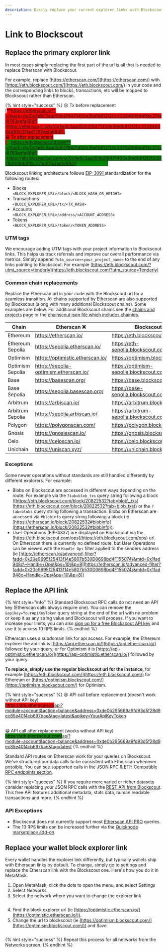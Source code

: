 ```yaml
---
description: Easily replace your current explorer links with Blockscout explorer links
---
```


# Link to Blockscout

## Replace the primary explorer link

In most cases simply replacing the first part of the url is all that is needed to replace Etherscan with Blockscout.

For example, replace [https://etherscan.com/](https://etherscan.com/) with [https://eth.blockscout.com/](https://eth.blockscout.com/) in your code and the corresponding links to blocks, transactions, etc will be mapped to Blockscout rather than Etherscan.

{% hint style="success" %}
😢 Tx before replacement\
[<mark style="background-color:red;">**https://etherscan.io**</mark>/tx/0x3e8c3aad50b2f8471400e3fe6b812f20c332846064dff8c25fadf783eefa68df](https://etherscan.io/tx/0x3e8c3aad50b2f8471400e3fe6b812f20c332846064dff8c25fadf783eefa68df)\
\
😁 Tx after replacement\
[<mark style="color:green;background-color:green;">**https://eth.blockscout.com**</mark>/tx/0x3e8c3aad50b2f8471400e3fe6b812f20c332846064dff8c25fadf783eefa68df](https://eth.blockscout.com/tx/0x3e8c3aad50b2f8471400e3fe6b812f20c332846064dff8c25fadf783eefa68df)
{% endhint %}

Blockscout linking architecture follows [EIP-3091 ](https://eips.ethereum.org/EIPS/eip-3091)standardization for the following routes:

* Blocks\
  `<BLOCK_EXPLORER_URL>/block/<BLOCK_HASH_OR_HEIGHT>`
* Transactions\
  `<BLOCK_EXPLORER_URL>/tx/<TX_HASH>`
* Accounts\
  `<BLOCK_EXPLORER_URL>/address/<ACCOUNT_ADDRESS>`
* Tokens\
  `<BLOCK_EXPLORER_URL>/token/<TOKEN_ADDRESS>`

### UTM tags&#x20;

We encourage adding UTM tags with your project information to Blockscout links. This helps us track referrals and improve our overall performance via metrics. Simply append `?utm_source=<your_project_name>` to the end of any links pointing to Blockscout. For example  [https://eth.blockscout.com/?utm\_source=tenderly](https://eth.blockscout.com/?utm_source=Tenderly)

### Common chain replacements

Replace the Etherscan url in your code with the Blockscout url for a seamless transition. All chains supported by Etherscan are also supported by Blockscout (along with many additional Blockscout chains). Some examples are below. For additional Blockscout chains see the [chains and projects](https://www.blockscout.com/chains-and-projects) page or the [chainscout json file which includes chainids](https://github.com/blockscout/chainscout/blob/main/data/chains.json).

<table><thead><tr><th width="126">Chain</th><th>Etherscan ❌</th><th>Blockscout ✅</th></tr></thead><tbody><tr><td>Ethereum</td><td><a href="https://etherscan.io/">https://etherscan.io/</a></td><td><a href="https://eth.blockscout.com/">https://eth.blockscout.com/</a></td></tr><tr><td>Ethereum Sepolia</td><td><a href="https://sepolia.etherscan.io/">https://sepolia.etherscan.io/</a></td><td><a href="https://eth-sepolia.blockscout.com/">https://eth-sepolia.blockscout.com/</a></td></tr><tr><td>Optimism</td><td><a href="https://optimistic.etherscan.io/">https://optimistic.etherscan.io/</a></td><td><a href="https://optimism.blockscout.com/">https://optimism.blockscout.com/</a></td></tr><tr><td>Optimism Sepolia</td><td><a href="https://sepolia-optimism.etherscan.io/">https://sepolia-optimism.etherscan.io/</a></td><td><a href="https://optimism-sepolia.blockscout.com/">https://optimism-sepolia.blockscout.com/</a></td></tr><tr><td>Base</td><td><a href="https://basescan.org/">https://basescan.org/</a></td><td><a href="https://base.blockscout.com/">https://base.blockscout.com/</a></td></tr><tr><td>Base Sepolia</td><td><a href="https://sepolia.basescan.org/">https://sepolia.basescan.org/</a></td><td><a href="https://base-sepolia.blockscout.com/">https://base-sepolia.blockscout.com/</a></td></tr><tr><td>Arbitrum</td><td><a href="https://arbiscan.io/">https://arbiscan.io/</a></td><td><a href="https://arbitrum.blockscout.com/">https://arbitrum.blockscout.com/</a></td></tr><tr><td>Arbitrum Sepolia</td><td><a href="https://sepolia.arbiscan.io/">https://sepolia.arbiscan.io/</a></td><td><a href="https://arbitrum-sepolia.blockscout.com/">https://arbitrum-sepolia.blockscout.com/</a></td></tr><tr><td>Polygon</td><td><a href="https://polygonscan.com/">https://polygonscan.com/</a></td><td><a href="https://polygon.blockscout.com/">https://polygon.blockscout.com/</a></td></tr><tr><td>Gnosis</td><td><a href="https://gnosisscan.io/">https://gnosisscan.io/</a></td><td><a href="https://gnosis.blockscout.com/">https://gnosis.blockscout.com/</a></td></tr><tr><td>Celo</td><td><a href="https://celoscan.io/">https://celoscan.io/</a></td><td><a href="https://celo.blockscout.com/">https://celo.blockscout.com/</a></td></tr><tr><td>Unichain</td><td><a href="https://uniscan.xyz/">https://uniscan.xyz/</a></td><td><a href="https://unichain.blockscout.com/">https://unichain.blockscout.com/</a></td></tr></tbody></table>

### Exceptions

Some newer operations without standards are still handled differently by different explorers. For example:

* Blobs on Blockscout are accessed in different ways depending on the route. For example via the `?tab=blob_txs` query string following a block ([https://eth.blockscout.com/block/20822532?tab=blob\_txs](https://eth.blockscout.com/block/20822532?tab=blob_txs)) or the `?tab=blobs` query string following a transaction. Blobs on Etherscan are accessed via `#blobinfo` query string following a block (ie [https://etherscan.io/block/20822532#blobinfo](https://etherscan.io/block/20822532#blobinfo)).
* User Operations (EIP-4337) are displayed on Blockscout via the [https://eth.blockscout.com/ops](https://eth.blockscout.com/ops) url. On Etherscan there is currently no defined route, but User Operations can be viewed with the `Handle Ops` filter applied to the senders address (ie [https://etherscan.io/advanced-filter?fadd=0x20e9695f25413f14e5807b530D0698bd4F155074\&mtd=0x1fad948c\~Handle+Ops\&ps=10\&p=8](https://etherscan.io/advanced-filter?fadd=0x20e9695f25413f14e5807b530D0698bd4F155074\&mtd=0x1fad948c~Handle+Ops\&ps=10\&p=8))

## Replace the API link

{% hint style="info" %}
Standard Blockscout RPC calls do not need an API key (Etherscan calls always require one). You can remove the `&apikey=YourApiKeyToken` query string at the end of the url with no problem or keep it as any string value and Blockscout will process. If you want to increase your limits, you can also [sign up for a free Blockscout API key](../using-blockscout/my-account/api-keys.md) and use it to access 10 RPS limits.
{% endhint %}

Etherscan uses a subdomain link for api access. For example, the Ethereum explorer the api link is [https://api.etherscan.io/](https://api.etherscan.io/) followed by your query, or for Optimism it is [https://api-optimistic.etherscan.io/](https://api-optimistic.etherscan.io/) followed by your query.

**To replace, simply use the regular blockscout url for the instance**, for example [https://eth.blockscout.com/](https://eth.blockscout.com/) for Ethereum or [https://optimism.blockscout.com/](https://optimism.blockscout.com/) for Optimism.

{% hint style="success" %}
😢 API call before replacement (doesn't work without API key)\
[<mark style="background-color:red;">https://api.etherscan.io/</mark>api?module=account\&action=balance\&address=0xde0b295669a9fd93d5f28d9ec85e40f4cb697bae\&tag=latest\&apikey=YourApiKeyToken](https://api.etherscan.io/api?module=account\&action=balance\&address=0xde0b295669a9fd93d5f28d9ec85e40f4cb697bae\&tag=latest\&apikey=YourApiKeyToken)

\
😁 API call after replacement (works without API key)\
[<mark style="background-color:green;">https://eth.blockscout.com/</mark>api?module=account\&action=balance\&address=0xde0b295669a9fd93d5f28d9ec85e40f4cb697bae\&tag=latest](https://eth.blockscout.com/api?module=account\&action=balance\&address=0xde0b295669a9fd93d5f28d9ec85e40f4cb697bae\&tag=latest)
{% endhint %}

Standard API routes on Etherscan work for your queries on Blockscout. We've structured our data calls to be consistent with Etherscan whenever possible. You can see supported calls in the [JSON RPC & ETH Compatible RPC endpoints section](apis/rpc/).

{% hint style="success" %}
If you require more varied or richer datasets consider replacing your JSON RPC calls with the [REST API from Blockscout](apis/rest/). This free API features additional metadata, stats data, human readable transactions and more.
{% endhint %}

### API Exceptions

* Blockscout does not currently support most [Etherscan API PRO](https://docs.etherscan.io/api-pro/etherscan-api-pro) queries.
* The 10 RPS limits can be increased further via the [Quicknode marketplace add-on](https://marketplace.quicknode.com/add-on/blockscout-json-rpc-api).

## Replace your wallet block explorer link

Every wallet handles the explorer link differently, but typically wallets ship with Etherscan links by default. To change, simply go to settings and replace the Etherscan link with the Blockscout one. Here's how you do it in MetaMask.

1. Open MetaMask, click the dots to open the menu, and select Settings
2. Select Networks
3. Select the network where you want to change the explorer link

<figure><img src="../.gitbook/assets/metamask-change-links-1.png" alt=""><figcaption></figcaption></figure>

4. Find the block explorer url (ie [https://optimistic.etherscan.io/](https://optimistic.etherscan.io/)).
5. Change the url to blockscout (ie [https://optimism.blockscout.com/](https://optimism.blockscout.com/)) and Save.

<figure><img src="../.gitbook/assets/change-networks-mm.png" alt=""><figcaption></figcaption></figure>

{% hint style="success" %}
Repeat this process for all networks from the Networks screen.
{% endhint %}
